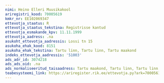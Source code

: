 ```yaml
---
nimi: Heino Elleri Muusikakool
ariregistri_kood: 70005619
kmkr_nr: EE102069347
ettevotja_staatus: R
ettevotja_staatus_tekstina: Registrisse kantud
ettevotja_esmakande_kpv: 11.11.1999
ettevotja_aadress: .na
asukoht_ettevotja_aadressis: Lossi tn 15
asukoha_ehak_kood: 8151
asukoha_ehak_tekstina: Tartu linn, Tartu linn, Tartu maakond
indeks_ettevotja_aadressis: '51003'
ads_adr_id: 3074218
ads_ads_oid: .na
ads_normaliseeritud_taisaadress: Tartu maakond, Tartu linn, Tartu linn, Lossi tn 15
teabesysteemi_link: https://ariregister.rik.ee/ettevotja.py?ark=70005619&ref=rekvisiidid
---
```

